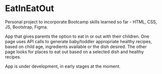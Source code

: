 # EatInEatOut
Personal project to incorporate Bootcamp skills learned so far - HTML, CSS, JS, Bootstrap, Figma.

App that gives parents the option to eat in or out with their children. 
One page uses API calls to generate baby/toddler appropriate healthy recipes, based on child age, ingredients available or the dish desired.
The other page looks for places to eat out based on a selected dish and healthy recipes. 

App is under development, in early stages at the moment.


